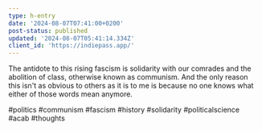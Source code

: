 ```yaml
---
type: h-entry
date: '2024-08-07T07:41:00+0200'
post-status: published
updated: '2024-08-07T05:41:14.334Z'
client_id: 'https://indiepass.app/'
---
```

The antidote to this rising fascism is solidarity with our comrades and the abolition of class, otherwise known as communism. And the only reason this isn't as obvious to others as it is to me is because no one knows what either of those words mean anymore. 

#politics #communism #fascism #history #solidarity #politicalscience #acab #thoughts
